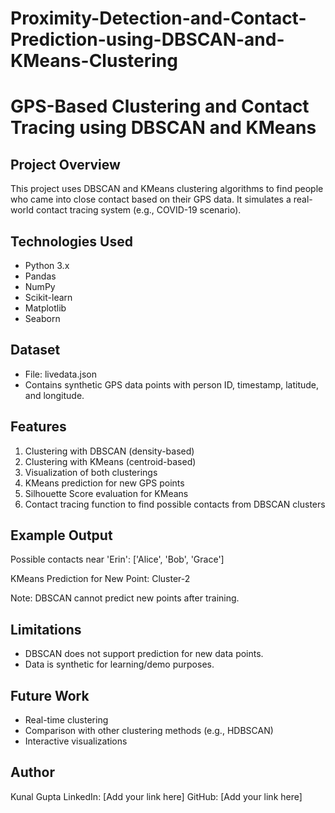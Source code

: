 # Proximity-Detection-and-Contact-Prediction-using-DBSCAN-and-KMeans-Clustering

# GPS-Based Clustering and Contact Tracing using DBSCAN and KMeans

## Project Overview
This project uses DBSCAN and KMeans clustering algorithms to find people who came into close contact based on their GPS data. It simulates a real-world contact tracing system (e.g., COVID-19 scenario).

## Technologies Used
- Python 3.x
- Pandas
- NumPy
- Scikit-learn
- Matplotlib
- Seaborn

## Dataset
- File: livedata.json
- Contains synthetic GPS data points with person ID, timestamp, latitude, and longitude.

## Features
1. Clustering with DBSCAN (density-based)
2. Clustering with KMeans (centroid-based)
3. Visualization of both clusterings
4. KMeans prediction for new GPS points
5. Silhouette Score evaluation for KMeans
6. Contact tracing function to find possible contacts from DBSCAN clusters

## Example Output
Possible contacts near 'Erin': ['Alice', 'Bob', 'Grace']

KMeans Prediction for New Point: Cluster-2

Note: DBSCAN cannot predict new points after training.

## Limitations
- DBSCAN does not support prediction for new data points.
- Data is synthetic for learning/demo purposes.

## Future Work
- Real-time clustering
- Comparison with other clustering methods (e.g., HDBSCAN)
- Interactive visualizations

## Author
Kunal Gupta
LinkedIn: [Add your link here]
GitHub: [Add your link here]
